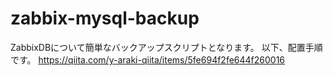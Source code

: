 # zabbix-mysql-backup
ZabbixDBについて簡単なバックアップスクリプトとなります。
以下、配置手順です。
https://qiita.com/y-araki-qiita/items/5fe694f2fe644f260016
